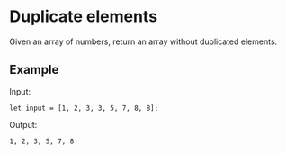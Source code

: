 # Duplicate elements

Given an array of numbers, return an array without duplicated elements.

## Example

Input:

    let input = [1, 2, 3, 3, 5, 7, 8, 8];

Output:

    1, 2, 3, 5, 7, 8
